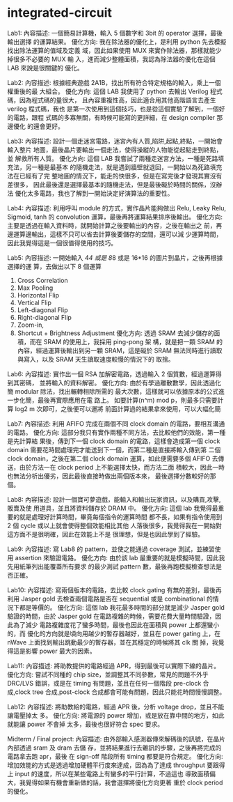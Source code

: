 # integrated-circuit
Lab1:
內容描述:
一個簡易計算機，輸入 5 個數字和 3bit 的 operator 選擇，最後輸出選擇
的運算結果。
優化方向:
我在除法器的優化上，是利用 python 先去模擬找出除法運算的值域及定義
域，因此如果使用 MUX 來實作除法器，那樣就能少掉很多不必要的 MUX 輸
入，進而減少整體面積，我認為除法器的優化在這個 LAB 來說是很關鍵的
優化。

Lab2:
內容描述:
根據經典遊戲 2A1B，找出所有符合特定規格的輸入，乘上一個權重後的最
大組合。
優化方向:
這個 LAB 我使用了 python 去輸出 Verilog 程式碼，因為程式碼的量很大，
且內容重複性高，因此適合用其他高階語言去產生 verilog 程式碼，我也
是第一次使用到這個技巧，也是從這個實驗了解到，一個好的電路，跟程
式碼的多寡無關，有時候可能寫的更詳細，在 design compiler 那邊優化
的還會更好。

Lab3:
內容描述:
設計一個走迷宮電路，迷宮內有人質,陷阱,起點,終點，一開始會輸入整片
地圖，最後晶片要輸出一個走法，使得操縱的人物能從起點走到終點，並
解救所有人質。
優化方向:
這個 LAB 我嘗試了兩種走迷宮方法，一種是死路填充法，另一種是最基本
的隨機走法，就是遇到牆壁就退回，一開始以為死路填充法在已經有了完
整地圖的情況下，能走的快很多，但是在寫完後才發現其實沒有差很多，
因此最後還是選擇最基本的隨機走法，但是最後礙於時間的關係，沒辦法
優化太多電路，我也了解到一開始決定好演算法的重要性。

Lab4:
內容描述:
利用呼叫 module 的方式，實作晶片能夠做出 Relu, Leaky Relu, Sigmoid,
tanh 的 convolution 運算，最後再將運算結果排序後輸出。
優化方向:
主要是透過在輸入資料時，就開始計算之後要輸出的內容，之後在輸出之
前，再邊運算邊輸出，這樣不只可以省去計算後要儲存的空間，還可以減
少運算時間，因此我覺得這是一個很值得使用的技巧。

Lab5:
內容描述:
一開始輸入 4*4 或是 8*8 或是 16*16 的圖片到晶片，之後再根據選擇的運
算，去做出以下 8 個運算
1. Cross Correlation
2. Max Pooling
3. Horizontal Flip
4. Vertical Flip
5. Left-diagonal Flip
6. Right-diagonal Flip
7. Zoom-in,
8. Shortcut + Brightness Adjustment
優化方向:
透過 SRAM 去減少儲存的面積，而在 SRAM 的使用上，我採用 ping-pong 架
構，就是把一顆 SRAM 的內容，經過運算後輸出到另一顆 SRAM，這是礙於
SRAM 無法同時進行讀取與寫入，以及 SRAM 天生讀取速度較慢的情況下的
取捨。

Lab6:
內容描述:
實作出一個 RSA 加解密電路，透過輸入 2 個質數，經過運算得到其密碼，
並將輸入的資料解密。
優化方向:
由於有學過離散數學，因此透過化簡 modular 除法，找出輾轉相除所需的
最大次數，這樣就可以依據原本的公式進一步化簡，最後再實際應用在電
路上。
如要計算(n^m) mod p，則最多只需要計算 log2 m 次即可，之後便可以運將
前面計算過的結果拿來使用，可以大幅化簡

Lab7:
內容描述:
利用 AFIFO 完成在兩個不同 clock domain 的電路，要相互溝通的電路。
優化方向:
這部分我只有實作兩種不同方法，去比較他們的效能，第一種是先計算結
果後，傳到下一個 clock domain 的電路，這樣會造成第一個 clock
domain 需要花時間處理完才能送到下一個，而第二種是直接將輸入傳到第
二個 clock domain，之後在第二個 clock domain 運算，如此便需要多個
AFIFO 去傳送，由於方法一在 clock period 上不能選擇太快，而方法二面
積較大，因此一時也無法分析出優劣，因此最後直接時做出兩個版本來，
最後選擇分數較好的那個。

Lab8:
內容描述:
設計一個寶可夢遊戲，能輸入和輸出玩家資訊，以及購買,攻擊,販賣及使
用道具，並且將資料儲存於 DRAM 中。
優化方向:
這個 lab 我覺得最重要的就是處理好計算時間，畢竟每個指令的運算時間
都不長，如果有指令使用到 2 個 cycle 或以上就會使得整個效能相比其他
人落後很多，我覺得我在一開始對這方面不是很明確，因此在效能上不是
很理想，但是也因此學到了經驗。

Lab9:
內容描述:
寫 Lab8 的 pattern，並使之能通過 coverage 測試，並練習使用 assertion
來驗證電路。
優化方向:
由於該 lab 最重要的就是模擬時間，因此我先用紙筆列出能覆蓋所有要求
的最少測試 pattern 數，最後再跑模擬檢查想法是否正確。

Lab10:
內容描述:
寫兩個版本的電路，去比較 clock gating 有無的差別，最後再利用
Jasper gold 去檢查兩個電路是否在 sequential 或是 combinational 的情
況下都是等價的。
優化方向:
這個 lab 我花最多時間的部分就是減少 Jasper gold 驗證的時間，由於
Jasper gold 在電路複雜的時候，需要花費大量時間驗證，因此為了減少
電路複雜度花了蠻多時間，最後也因此在面積與 power 上都還蠻小的，而
優化的方向就是頃向用越少的暫存器越好，並且在 power gating 上，在
nWave 上面找到輸出跳動最少的暫存器，並在其穩定的時候將其 clk 關
掉，我覺得這是影響 power 最大的因素。

Lab11:
內容描述:
將助教提供的電路經過 APR，得到最後可以實際下線的晶片。
優化方向:
嘗試不同種的 chip size，並調整其不同參數，常見的問題不外乎 DRC/LVS
錯誤，或是在 timing 有問題，並且在任何一個階段 pre-clock 合成,clock
tree 合成,post-clock 合成都會可能有問題，因此只能花時間慢慢調整。

Lab12:
內容描述:
將助教給的電路，經過 APR 後，分析 voltage drop，並且不能讓電壓掉太
多。
優化方向:
將電源的 power 增加，或是放在靠中間的地方，如此就能讓 power 不會掉
太多，最後也很好符合 spec 要求。


Midterm / Final project:
內容描述:
由外部輸入感測器傳來解碼後的訊號，在晶片內部透過 sram 及 dram 去儲
存，並將結果進行去雜訊的步驟，之後再將完成的電路拿去跑 apr，最後
在 sign-off 階段所有 timing 都要是符合規定。
優化方向:
增加效能的方式是透過增加硬體平行度來達成，因為為了達成 throughput
要跟得上 input 的速度，所以在某些電路上有蠻多的平行計算，不過這也
導致面積偏大，我覺得如果有機會重新做的話，我會選擇將優化方向更著
重於 clock period 的優化。


